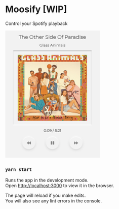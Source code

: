 # Moosify [WIP]
Control your Spotify playback 

<img src="https://github.com/MooseJ/moosify/blob/main/screenshot/glassanimals.png" width="300" height="400" />


### `yarn start`

Runs the app in the development mode.\
Open [http://localhost:3000](http://localhost:3000) to view it in the browser.

The page will reload if you make edits.\
You will also see any lint errors in the console.
